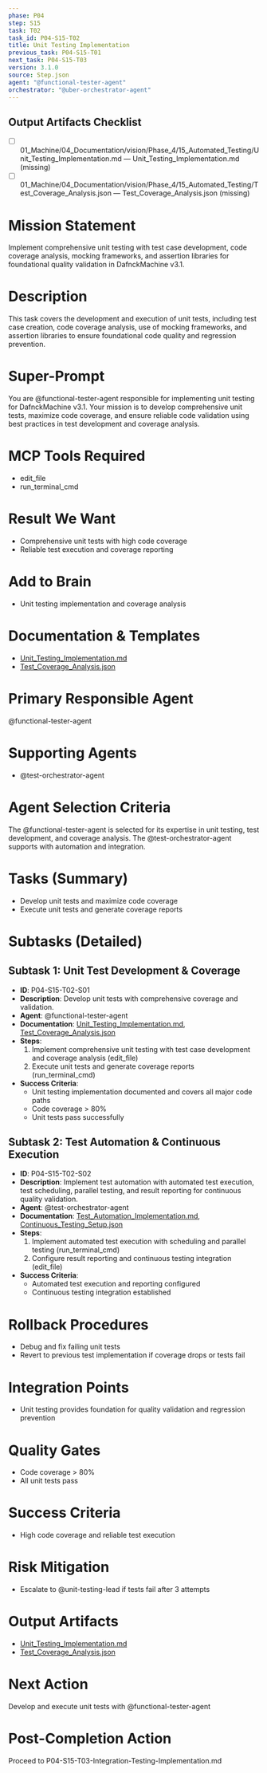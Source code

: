 ```yaml
---
phase: P04
step: S15
task: T02
task_id: P04-S15-T02
title: Unit Testing Implementation
previous_task: P04-S15-T01
next_task: P04-S15-T03
version: 3.1.0
source: Step.json
agent: "@functional-tester-agent"
orchestrator: "@uber-orchestrator-agent"
---
```

## Output Artifacts Checklist
- [ ] 01_Machine/04_Documentation/vision/Phase_4/15_Automated_Testing/Unit_Testing_Implementation.md — Unit_Testing_Implementation.md (missing)
- [ ] 01_Machine/04_Documentation/vision/Phase_4/15_Automated_Testing/Test_Coverage_Analysis.json — Test_Coverage_Analysis.json (missing)

# Mission Statement
Implement comprehensive unit testing with test case development, code coverage analysis, mocking frameworks, and assertion libraries for foundational quality validation in DafnckMachine v3.1.

# Description
This task covers the development and execution of unit tests, including test case creation, code coverage analysis, use of mocking frameworks, and assertion libraries to ensure foundational code quality and regression prevention.

# Super-Prompt
You are @functional-tester-agent responsible for implementing unit testing for DafnckMachine v3.1. Your mission is to develop comprehensive unit tests, maximize code coverage, and ensure reliable code validation using best practices in test development and coverage analysis.

# MCP Tools Required
- edit_file
- run_terminal_cmd

# Result We Want
- Comprehensive unit tests with high code coverage
- Reliable test execution and coverage reporting

# Add to Brain
- Unit testing implementation and coverage analysis

# Documentation & Templates
- [Unit_Testing_Implementation.md](mdc:01_Machine/04_Documentation/vision/Phase_4/15_Automated_Testing/Unit_Testing_Implementation.md)
- [Test_Coverage_Analysis.json](mdc:01_Machine/04_Documentation/vision/Phase_4/15_Automated_Testing/Test_Coverage_Analysis.json)

# Primary Responsible Agent
@functional-tester-agent

# Supporting Agents
- @test-orchestrator-agent

# Agent Selection Criteria
The @functional-tester-agent is selected for its expertise in unit testing, test development, and coverage analysis. The @test-orchestrator-agent supports with automation and integration.

# Tasks (Summary)
- Develop unit tests and maximize code coverage
- Execute unit tests and generate coverage reports

# Subtasks (Detailed)
## Subtask 1: Unit Test Development & Coverage
- **ID**: P04-S15-T02-S01
- **Description**: Develop unit tests with comprehensive coverage and validation.
- **Agent**: @functional-tester-agent
- **Documentation**: [Unit_Testing_Implementation.md](mdc:01_Machine/04_Documentation/vision/Phase_4/15_Automated_Testing/Unit_Testing_Implementation.md), [Test_Coverage_Analysis.json](mdc:01_Machine/04_Documentation/vision/Phase_4/15_Automated_Testing/Test_Coverage_Analysis.json)
- **Steps**:
    1. Implement comprehensive unit testing with test case development and coverage analysis (edit_file)
    2. Execute unit tests and generate coverage reports (run_terminal_cmd)
- **Success Criteria**:
    - Unit testing implementation documented and covers all major code paths
    - Code coverage > 80%
    - Unit tests pass successfully

## Subtask 2: Test Automation & Continuous Execution
- **ID**: P04-S15-T02-S02
- **Description**: Implement test automation with automated test execution, test scheduling, parallel testing, and result reporting for continuous quality validation.
- **Agent**: @test-orchestrator-agent
- **Documentation**: [Test_Automation_Implementation.md](mdc:01_Machine/04_Documentation/vision/Phase_4/15_Automated_Testing/Test_Automation_Implementation.md), [Continuous_Testing_Setup.json](mdc:01_Machine/04_Documentation/vision/Phase_4/15_Automated_Testing/Continuous_Testing_Setup.json)
- **Steps**:
    1. Implement automated test execution with scheduling and parallel testing (run_terminal_cmd)
    2. Configure result reporting and continuous testing integration (edit_file)
- **Success Criteria**:
    - Automated test execution and reporting configured
    - Continuous testing integration established

# Rollback Procedures
- Debug and fix failing unit tests
- Revert to previous test implementation if coverage drops or tests fail

# Integration Points
- Unit testing provides foundation for quality validation and regression prevention

# Quality Gates
- Code coverage > 80%
- All unit tests pass

# Success Criteria
- High code coverage and reliable test execution

# Risk Mitigation
- Escalate to @unit-testing-lead if tests fail after 3 attempts

# Output Artifacts
- [Unit_Testing_Implementation.md](mdc:01_Machine/04_Documentation/vision/Phase_4/15_Automated_Testing/Unit_Testing_Implementation.md)
- [Test_Coverage_Analysis.json](mdc:01_Machine/04_Documentation/vision/Phase_4/15_Automated_Testing/Test_Coverage_Analysis.json)

# Next Action
Develop and execute unit tests with @functional-tester-agent

# Post-Completion Action
Proceed to P04-S15-T03-Integration-Testing-Implementation.md 